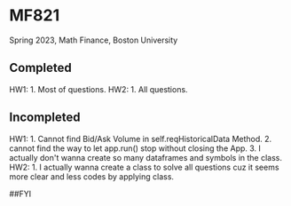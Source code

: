 # MF821
Spring 2023, Math Finance, Boston University

## Completed
HW1:  1. Most of questions.  HW2:  1. All questions.  

## Incompleted
HW1:  1. Cannot find Bid/Ask Volume in self.reqHistoricalData Method.  2. cannot find the way to let app.run() stop without closing the App.  3. I actually don't wanna create so many dataframes and symbols in the class.  
HW2:  1. I actually wanna create a class to solve all questions cuz it seems more clear and less codes by applying class.

##FYI

